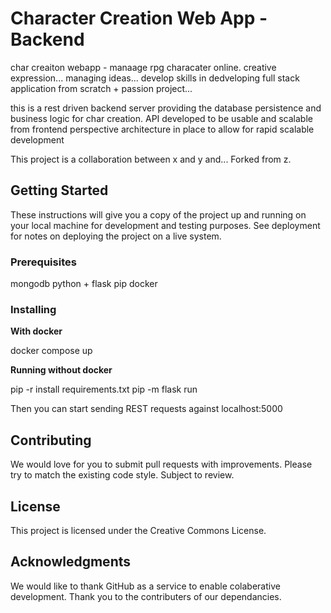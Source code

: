 # Character Creation Web App - Backend

char creaiton webapp - manaage rpg characater online. creative expression... managing ideas...
develop skills in dedveloping full stack application from scratch + passion project...

this is a rest driven backend server providing the database persistence and business logic for char creation.
API developed to be usable and scalable from frontend perspective
architecture in place to allow for rapid scalable development

This project is a collaboration between x and y and...
Forked from z.

## Getting Started

These instructions will give you a copy of the project up and running on
your local machine for development and testing purposes. See deployment
for notes on deploying the project on a live system.

### Prerequisites

mongodb 
python + flask
pip
docker

### Installing

**With docker**

docker compose up

**Running without docker**

pip -r install requirements.txt
pip -m flask run

Then you can start sending REST requests against localhost:5000

## Contributing

We would love for you to submit pull requests with improvements.
Please try to match the existing code style.
Subject to review.

## License

This project is licensed under the Creative Commons License.

## Acknowledgments

We would like to thank GitHub as a service to enable colaberative development.
Thank you to the contributers of our dependancies.
